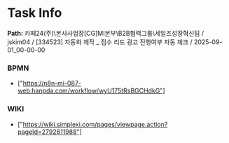 # Task Info

**Path:** 카페24(주)\본사사업장\[CG]MI본부\B2B협력그룹\세일즈성장혁신팀 / jskim04 / [334523] 자동화 제작 _ 접수 리드 광고 진행여부 자동 체크 / 2025-09-01_00-00-00

### BPMN
- ["https://n8n-mi-087-web.hanpda.com/workflow/wyU175tRsBGCHdkG"]

### WIKI
- ["https://wiki.simplexi.com/pages/viewpage.action?pageId=2792611988"]

